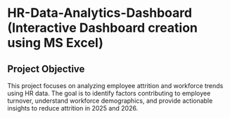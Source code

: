 # HR-Data-Analytics-Dashboard (Interactive Dashboard creation using MS Excel)
## Project Objective
This project focuses on analyzing employee attrition and workforce trends using HR data. The goal is to identify factors contributing to employee turnover, understand workforce demographics, and provide actionable insights to reduce attrition in 2025 and 2026.


